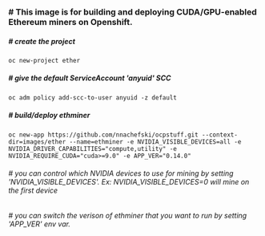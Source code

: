 ### # This image is for building and deploying CUDA/GPU-enabled Ethereum miners on Openshift.
##### # create the project
```
oc new-project ether
```
##### # give the default ServiceAccount 'anyuid' SCC
```
oc adm policy add-scc-to-user anyuid -z default
```
##### # build/deploy ethminer
```
oc new-app https://github.com/nnachefski/ocpstuff.git --context-dir=images/ether --name=ethminer -e NVIDIA_VISIBLE_DEVICES=all -e NVIDIA_DRIVER_CAPABILITIES="compute,utility" -e NVIDIA_REQUIRE_CUDA="cuda>=9.0" -e APP_VER="0.14.0"
```

###### # you can control which NVIDIA devices to use for mining by setting 'NVIDIA_VISIBLE_DEVICES'.  Ex: NVIDIA_VISIBLE_DEVICES=0 will mine on the first device
###### # you can switch the verison of ethminer that you want to run by setting 'APP_VER' env var.